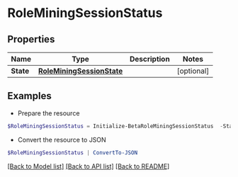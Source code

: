 # RoleMiningSessionStatus
## Properties

Name | Type | Description | Notes
------------ | ------------- | ------------- | -------------
**State** | [**RoleMiningSessionState**](RoleMiningSessionState.md) |  | [optional] 

## Examples

- Prepare the resource
```powershell
$RoleMiningSessionStatus = Initialize-BetaRoleMiningSessionStatus  -State null
```

- Convert the resource to JSON
```powershell
$RoleMiningSessionStatus | ConvertTo-JSON
```

[[Back to Model list]](../README.md#documentation-for-models) [[Back to API list]](../README.md#documentation-for-api-endpoints) [[Back to README]](../README.md)

